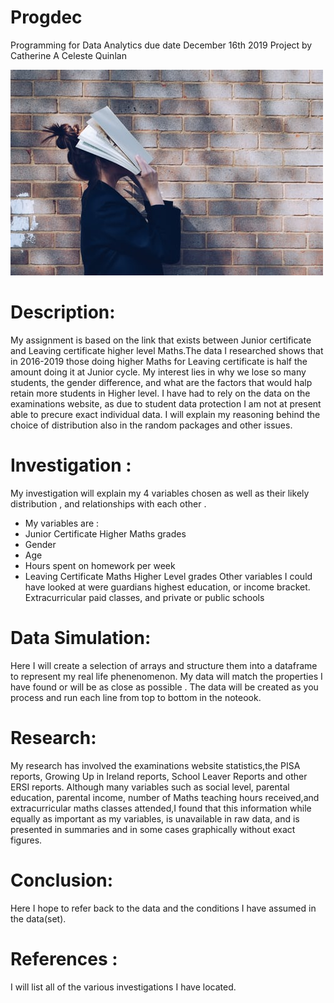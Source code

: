 # Progdec

 Programming for Data Analytics due date December 16th 2019
 Project by Catherine A Celeste Quinlan

 
 ![Student picture ](siofra.jpg)
 
  # Description:
 My assignment is based on the link that exists between Junior certificate and Leaving certificate higher level Maths.The data I researched shows that in  2016-2019 those doing higher Maths for Leaving certificate is half the amount doing it at Junior cycle. My interest lies in why we lose so many students, the gender difference, and what are the factors that would halp retain more students in Higher level.
 I have had to rely on the data on the examinations website, as due to student data protection I am not at present able to precure exact individual data.
 I will explain my reasoning behind the choice of distribution also in the random packages and other issues.
  
 
  # Investigation :
 My investigation will explain my 4 variables chosen as well as their likely distribution , and relationships with each other .
 * My variables are :
 * Junior Certificate Higher Maths grades
 * Gender
 * Age 
 * Hours spent on homework per week
 * Leaving Certificate Maths Higher Level grades
 Other variables I could have looked at were guardians highest education, or income bracket. Extracurricular paid classes, and private or public schools
 
  # Data Simulation:
 Here I will create a selection of arrays and structure them into a dataframe to represent my real life phenenomenon. My data will match the properties I have found or will be  as close as possible .
 The data will be created as you process and run each line from top to bottom in the noteook.
 
 
  # Research:
 My research has involved the examinations website statistics,the PISA reports, Growing Up in Ireland reports, School Leaver Reports and other ERSI reports.
 Although many variables such as social level, parental education, parental income, number of Maths teaching hours received,and  extracurricular maths classes attended,I found that  this information while equally as important as my variables, is unavailable in raw data, and  is presented in summaries and in some cases graphically without exact figures.
 
  #  Conclusion:
 Here I hope to refer back to the data and the conditions I have assumed in the data(set).
 
  # References :
 I will list all of the various investigations I have located.
 
 